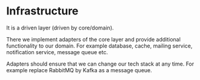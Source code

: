 # Infrastructure

It is a driven layer (driven by core/domain).

There we implement adapters of the core layer and provide additional functionality to our domain.
For example database, cache, mailing service, notification service, message queue etc.

Adapters should ensure that we can change our tech stack at any time. For example replace RabbitMQ by Kafka as a message queue.